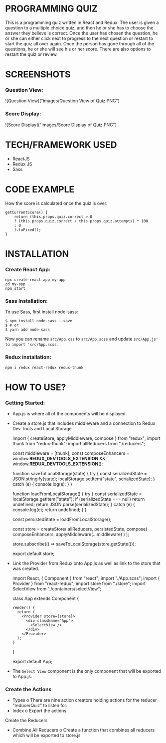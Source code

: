 # PROGRAMMING QUIZ

This is a programming quiz written in React and Redux. The user is given a question to a multiple choice quiz, and then he or she has to choose the answer they believe is correct. Once the user has chosen the question, he or she can either click next to progress to the next question or restart to start the quiz all over again. Once the person has gone through all of the questions, he or she will see his or her score. There are also options to restart the quiz or review. 

# SCREENSHOTS

### Question View:
 
 ![Question View]("images/Question View of Quiz.PNG")

### Score Display: 
 ![Score Display]("images/Score Display of Quiz.PNG")


# TECH/FRAMEWORK USED

- ReactJS
- Redux JS
- Sass


# CODE EXAMPLE

How the score is calculated once the quiz is over: 

    getCurrentScore() {
        return (this.props.quiz.correct > 0
        ? (this.props.quiz.correct / this.props.quiz.attempts) * 100
        : 0
        ).toFixed();
    }


# INSTALLATION

### Create React App:

    npx create-react-app my-app   
    cd my-app
    npm start

### Sass Installation:

To use Sass, first install node-sass:

    $ npm install node-sass --save
    $ # or
    $ yarn add node-sass

Now you can rename `src/App.css` to `src/App.scss` and update `src/App.js' to import 'src/App.scss`.

### Redux installation: 
`npm i redux react-redux redux-thunk`

# HOW TO USE?

### Getting Started:

- App.js is where all of the components will be displayed.
- Create a store.js that includes middleware and a connection to Redux Dev Tools and Local Storage

    import { createStore, applyMiddleware, compose } from "redux";
    import thunk from "redux-thunk";
    import allReducers from "./reducers";

    const middleware = [thunk];
    const composeEnhancers =
        window.__REDUX_DEVTOOLS_EXTENSION__ && window.__REDUX_DEVTOOLS_EXTENSION__();


    function saveToLocalStorage(state) {
        try {
        const serializedState = JSON.stringify(state);
        localStorage.setItem("state", serializedState);
        } catch (e) {
        console.log(e);
        }
    }

    function loadFromLocalStorage() {
        try {
        const serializedState = localStorage.getItem("state");
        if (serializedState === null) return undefined;
        return JSON.parse(serializedState);
        } catch (e) {
        console.log(e);
        return undefined;
        }
    }

    const persistedState = loadFromLocalStorage();

    const store = createStore(
        allReducers, persistedState,
        compose(
        composeEnhancers,
        applyMiddleware(...middleware)
        )
    );

    store.subscribe(() => saveToLocalStorage(store.getState()));

    export default store;


- Link the Provider from Redux onto App.js as well as link to the store that was created.

	import React, { Component } from "react";
	import "./App.scss";
	import { Provider } from "react-redux";
	import store from "./store";
	import SelectView from "./containers/selectView";
	
	class App extends Component {
	  
	
	  render() {
	    return (
	      <Provider store={store}>
	        <div className="App"> 
	          <SelectView />
	        </div>
	      </Provider>
	    );
	  }
	}
	
	export default App;

- The `Select View` component is the only component that will be exported to App.js.


### Create the Actions
-	Types 
o	There are nine action creators holding actions for the reducer “reducerQuiz” to listen for. 
-	Index
o	Export the actions

Create the Reducers
-	Combine All Reducers
o	Create a function that combines all reducers which will be exported to store.js



